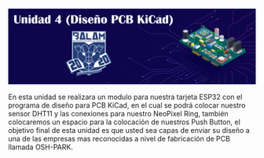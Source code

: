 ![](/Img/unidad4.png)

En esta unidad se realizara un modulo para nuestra tarjeta ESP32 con el programa de diseño para PCB KiCad, en el cual se podrá colocar nuestro sensor DHT11 y las conexiones para nuestro NeoPixel Ring, también colocaremos un espacio para la colocación de nuestros Push Button, el objetivo final de esta unidad es que usted sea capas de enviar su diseño a una de las empresas mas reconocidas a nivel de fabricación de PCB llamada OSH-PARK.